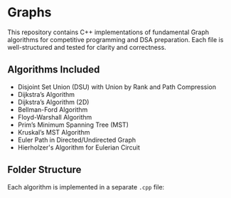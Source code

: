 # Graphs
This repository contains C++ implementations of fundamental Graph algorithms for competitive programming and DSA preparation. Each file is well-structured and tested for clarity and correctness.

## Algorithms Included

-  Disjoint Set Union (DSU) with Union by Rank and Path Compression
-  Dijkstra’s Algorithm
-  Dijkstra’s Algorithm (2D)
-  Bellman-Ford Algorithm
-  Floyd-Warshall Algorithm
-  Prim’s Minimum Spanning Tree (MST)
-  Kruskal’s MST Algorithm
-  Euler Path in Directed/Undirected Graph
-  Hierholzer's Algorithm for Eulerian Circuit

## Folder Structure

Each algorithm is implemented in a separate `.cpp` file:
